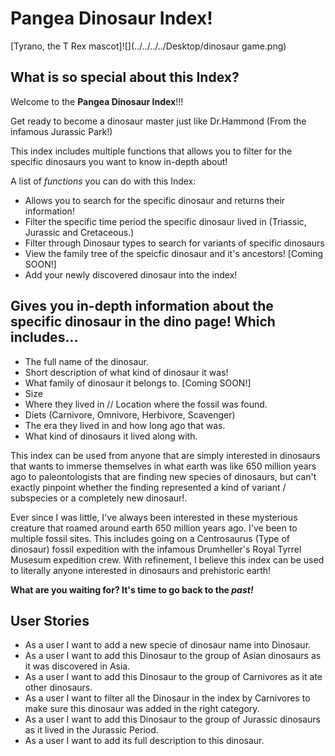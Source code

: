 # Pangea Dinosaur Index!
[Tyrano, the T Rex mascot]![](../../../../Desktop/dinosaur game.png)
## What is so special about this Index?

Welcome to the **Pangea Dinosaur Index**!!!

Get ready to become a dinosaur master just like Dr.Hammond
(From the infamous Jurassic Park!)

This index includes multiple functions that allows you to filter for the specific dinosaurs you want to know in-depth about!

A list of *functions* you can do with this Index:
- Allows you to search for the specific dinosaur and returns their information!
- Filter the specific time period the specific dinosaur lived in (Triassic, Jurassic and Cretaceous.)
- Filter through Dinosaur types to search for variants of specific dinosaurs
- View the family tree of the speicfic dinosaur and it's ancestors! [Coming SOON!]
- Add your newly discovered dinosaur into the index!

Gives you in-depth information about the specific dinosaur in the dino page! Which includes...
- 
- The full name of the dinosaur.
- Short description of what kind of dinosaur it was!
- What family of dinosaur it belongs to. [Coming SOON!]
- Size
- Where they lived in // Location where the fossil was found.
- Diets (Carnivore, Omnivore, Herbivore, Scavenger)
- The era they lived in and how long ago that was.
- What kind of dinosaurs it lived along with.

This index can be used from anyone that are simply interested in dinosaurs that wants to immerse themselves in what earth was like 650 million years ago to paleontologists that are finding new species of dinosaurs, but can't exactly pinpoint whether the finding represented a kind of variant / subspecies or a completely new dinosaur!. 

Ever since I was little, I've always been interested in these mysterious creature that roamed around earth 650 million years ago. I've been to multiple fossil sites. This includes going on a Centrosaurus (Type of dinosaur) fossil expedition with the infamous Drumheller's Royal Tyrrel Musesum expedition crew. With refinement, I believe this index can be used to literally anyone interested in dinosaurs and prehistoric earth!

**What are you waiting for? It's time to go back to the *past!***





User Stories
-
- As a user I want to add a new specie of dinosaur name into Dinosaur.
- As a user I want to add this Dinosaur to the group of Asian dinosaurs as it was discovered in Asia.
- As a user I want to add this Dinosaur to the group of Carnivores as it ate other dinosaurs.
- As a user I want to filter all the Dinosaur in the index by Carnivores to make sure this dinosaur was added in the right category.
- As a user I want to add this Dinosaur to the group of Jurassic dinosaurs as it lived in the Jurassic Period.
- As a user I want to add its full description to this dinosaur.